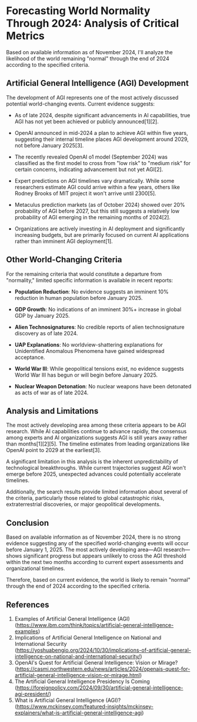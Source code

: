 # Forecasting World Normality Through 2024: Analysis of Critical Metrics

Based on available information as of November 2024, I'll analyze the likelihood of the world remaining "normal" through the end of 2024 according to the specified criteria.

## Artificial General Intelligence (AGI) Development

The development of AGI represents one of the most actively discussed potential world-changing events. Current evidence suggests:

- As of late 2024, despite significant advancements in AI capabilities, true AGI has not yet been achieved or publicly announced[1][2].

- OpenAI announced in mid-2024 a plan to achieve AGI within five years, suggesting their internal timeline places AGI development around 2029, not before January 2025[3].

- The recently revealed OpenAI o1 model (September 2024) was classified as the first model to cross from "low risk" to "medium risk" for certain concerns, indicating advancement but not yet AGI[2].

- Expert predictions on AGI timelines vary dramatically. While some researchers estimate AGI could arrive within a few years, others like Rodney Brooks of MIT project it won't arrive until 2300[5].

- Metaculus prediction markets (as of October 2024) showed over 20% probability of AGI before 2027, but this still suggests a relatively low probability of AGI emerging in the remaining months of 2024[2].

- Organizations are actively investing in AI deployment and significantly increasing budgets, but are primarily focused on current AI applications rather than imminent AGI deployment[1].

## Other World-Changing Criteria

For the remaining criteria that would constitute a departure from "normality," limited specific information is available in recent reports:

- **Population Reduction**: No evidence suggests an imminent 10% reduction in human population before January 2025.

- **GDP Growth**: No indications of an imminent 30%+ increase in global GDP by January 2025.

- **Alien Technosignatures**: No credible reports of alien technosignature discovery as of late 2024.

- **UAP Explanations**: No worldview-shattering explanations for Unidentified Anomalous Phenomena have gained widespread acceptance.

- **World War III**: While geopolitical tensions exist, no evidence suggests World War III has begun or will begin before January 2025.

- **Nuclear Weapon Detonation**: No nuclear weapons have been detonated as acts of war as of late 2024.

## Analysis and Limitations

The most actively developing area among these criteria appears to be AGI research. While AI capabilities continue to advance rapidly, the consensus among experts and AI organizations suggests AGI is still years away rather than months[1][2][5]. The timeline estimates from leading organizations like OpenAI point to 2029 at the earliest[3].

A significant limitation in this analysis is the inherent unpredictability of technological breakthroughs. While current trajectories suggest AGI won't emerge before 2025, unexpected advances could potentially accelerate timelines.

Additionally, the search results provide limited information about several of the criteria, particularly those related to global catastrophic risks, extraterrestrial discoveries, or major geopolitical developments.

## Conclusion

Based on available information as of November 2024, there is no strong evidence suggesting any of the specified world-changing events will occur before January 1, 2025. The most actively developing area—AGI research—shows significant progress but appears unlikely to cross the AGI threshold within the next two months according to current expert assessments and organizational timelines.

Therefore, based on current evidence, the world is likely to remain "normal" through the end of 2024 according to the specified criteria.

## References

1. Examples of Artificial General Intelligence (AGI) (https://www.ibm.com/think/topics/artificial-general-intelligence-examples)
2. Implications of Artificial General Intelligence on National and International Security (https://yoshuabengio.org/2024/10/30/implications-of-artificial-general-intelligence-on-national-and-international-security/)
3. OpenAI's Quest for Artificial General Intelligence: Vision or Mirage? (https://casmi.northwestern.edu/news/articles/2024/openais-quest-for-artificial-general-intelligence-vision-or-mirage.html)
4. The Artificial General Intelligence Presidency Is Coming (https://foreignpolicy.com/2024/09/30/artificial-general-intelligence-agi-president/)
5. What is Artificial General Intelligence (AGI)? (https://www.mckinsey.com/featured-insights/mckinsey-explainers/what-is-artificial-general-intelligence-agi)